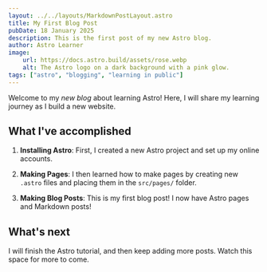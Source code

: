 ```yaml
---
layout: ../../layouts/MarkdownPostLayout.astro
title: My First Blog Post
pubDate: 18 January 2025
description: This is the first post of my new Astro blog.
author: Astro Learner
image:
    url: https://docs.astro.build/assets/rose.webp
    alt: The Astro logo on a dark background with a pink glow.
tags: ["astro", "blogging", "learning in public"]
---
```

Welcome to my _new blog_ about learning Astro! Here, I will share my learning journey as I build a new website.

## What I've accomplished

1. **Installing Astro**: First, I created a new Astro project and set up my online accounts.

2. **Making Pages**: I then learned how to make pages by creating new `.astro` files and placing them in the `src/pages/` folder.

3. **Making Blog Posts**: This is my first blog post! I now have Astro pages and Markdown posts!

## What's next

I will finish the Astro tutorial, and then keep adding more posts. Watch this space for more to come.